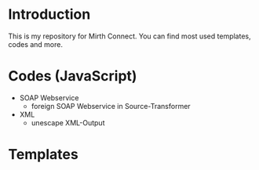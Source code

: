 # Introduction
This is my repository for Mirth Connect. You can find most used templates, codes and more.

# Codes (JavaScript)
* SOAP Webservice
  * foreign SOAP Webservice in Source-Transformer 
* XML
  * unescape XML-Output


# Templates

